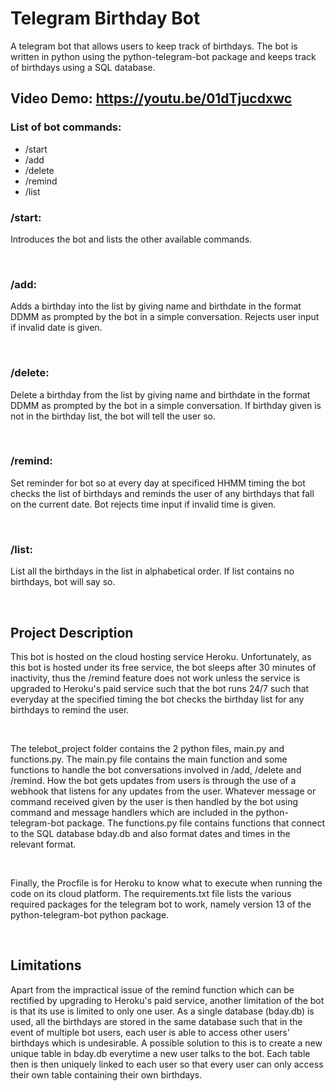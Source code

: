 # Telegram Birthday Bot
A telegram bot that allows users to keep track of birthdays. The bot is written in python using the python-telegram-bot package and keeps track of birthdays using a SQL database. 
## Video Demo: <https://youtu.be/01dTjucdxwc>
### **List of bot commands:**
- /start
- /add
- /delete
- /remind
- /list
### **/start**: 
Introduces the bot and lists the other available commands.

<br>

### **/add**: 
Adds a birthday into the list by giving name and birthdate in the format DDMM as prompted by the bot in a simple conversation. Rejects user input if invalid date is given. 

<br>

### **/delete**: 
Delete a birthday from the list by giving name and birthdate in the format DDMM as prompted by the bot in a simple conversation. If birthday given is not in the birthday list, the bot will tell the user so. 

<br>

### **/remind**: 
Set reminder for bot so at every day at specificed HHMM timing the bot checks the list of birthdays and reminds the user of any birthdays that fall on the current date. Bot rejects time input if invalid time is given.

<br>

### **/list**: 
List all the birthdays in the list in alphabetical order. If list contains no birthdays, bot will say so.

<br>

## **Project Description**
This bot is hosted on the cloud hosting service Heroku. Unfortunately, as this bot is hosted under its free service, the bot sleeps after 30 minutes of inactivity, thus the /remind feature does not work unless the service is upgraded to Heroku's paid service such that the bot runs 24/7 such that everyday at the specified timing the bot checks the birthday list for any birthdays to remind the user.

<br>

The telebot_project folder contains the 2 python files, main.py and functions.py. The main.py file contains the main function and some functions to handle the bot conversations involved in /add, /delete and /remind. How the bot gets updates from users is through the use of a webhook that listens for any updates from the user. Whatever message or command received given by the user is then handled by the bot using command and message handlers which are included in the python-telegram-bot package. The functions.py file contains functions that connect to the SQL database bday.db and also format dates and times in the relevant format. 

<br>

Finally, the Procfile is for Heroku to know what to execute when running the code on its cloud platform. The requirements.txt file lists the various required packages for the telegram bot to work, namely version 13 of the python-telegram-bot python package.

<br>

## Limitations
Apart from the impractical issue of the remind function which can be rectified by upgrading to Heroku's paid service, another limitation of the bot is that its use is limited to only one user. As a single database (bday.db) is used, all the birthdays are stored in the same database such that in the event of multiple bot users, each user is able to access other users' birthdays which is undesirable. A possible solution to this is to create a new unique table in bday.db everytime a new user talks to the bot. Each table then is then uniquely linked to each user so that every user can only access their own table containing their own birthdays. 